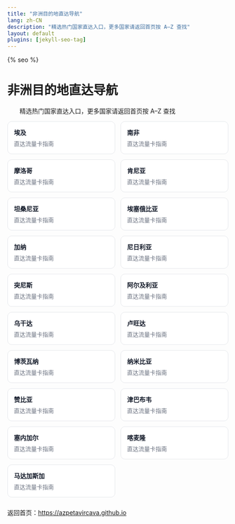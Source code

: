 ```yaml
---
title: "非洲目的地直达导航"
lang: zh-CN
description: "精选热门国家直达入口，更多国家请返回首页按 A–Z 查找"
layout: default
plugins: [jekyll-seo-tag]
---
```


{% seo %}
<style>.cards{display:grid;grid-template-columns:repeat(auto-fit,minmax(180px,1fr));gap:12px;margin:10px 0 24px;} .card{display:block;border:1px solid #e5e7eb;border-radius:10px;padding:14px;text-decoration:none;background:#fff;transition:box-shadow .2s;} .card:hover{box-shadow:0 6px 16px rgba(0,0,0,.08);} .card-title{font-weight:600;color:#111827;margin-bottom:6px;} .card-desc{color:#6b7280;font-size:13px;}</style>
# 非洲目的地直达导航

　　精选热门国家直达入口，更多国家请返回首页按 A–Z 查找

<div class="cards">
<a class="card" href="https://azpetavircava.github.io/egypt-data-plans"><div class="card-title">埃及</div><div class="card-desc">直达流量卡指南</div></a>
<a class="card" href="https://azpetavircava.github.io/south-africa-data-plans"><div class="card-title">南非</div><div class="card-desc">直达流量卡指南</div></a>
<a class="card" href="https://azpetavircava.github.io/morocco-data-plans"><div class="card-title">摩洛哥</div><div class="card-desc">直达流量卡指南</div></a>
<a class="card" href="https://azpetavircava.github.io/kenya-data-plans"><div class="card-title">肯尼亚</div><div class="card-desc">直达流量卡指南</div></a>
<a class="card" href="https://azpetavircava.github.io/tanzania-data-plans"><div class="card-title">坦桑尼亚</div><div class="card-desc">直达流量卡指南</div></a>
<a class="card" href="https://azpetavircava.github.io/ethiopia-data-plans"><div class="card-title">埃塞俄比亚</div><div class="card-desc">直达流量卡指南</div></a>
<a class="card" href="https://azpetavircava.github.io/ghana-data-plans"><div class="card-title">加纳</div><div class="card-desc">直达流量卡指南</div></a>
<a class="card" href="https://azpetavircava.github.io/nigeria-data-plans"><div class="card-title">尼日利亚</div><div class="card-desc">直达流量卡指南</div></a>
<a class="card" href="https://azpetavircava.github.io/tunisia-data-plans"><div class="card-title">突尼斯</div><div class="card-desc">直达流量卡指南</div></a>
<a class="card" href="https://azpetavircava.github.io/algeria-data-plans"><div class="card-title">阿尔及利亚</div><div class="card-desc">直达流量卡指南</div></a>
<a class="card" href="https://azpetavircava.github.io/uganda-data-plans"><div class="card-title">乌干达</div><div class="card-desc">直达流量卡指南</div></a>
<a class="card" href="https://azpetavircava.github.io/rwanda-data-plans"><div class="card-title">卢旺达</div><div class="card-desc">直达流量卡指南</div></a>
<a class="card" href="https://azpetavircava.github.io/botswana-data-plans"><div class="card-title">博茨瓦纳</div><div class="card-desc">直达流量卡指南</div></a>
<a class="card" href="https://azpetavircava.github.io/namibia-data-plans"><div class="card-title">纳米比亚</div><div class="card-desc">直达流量卡指南</div></a>
<a class="card" href="https://azpetavircava.github.io/zambia-data-plans"><div class="card-title">赞比亚</div><div class="card-desc">直达流量卡指南</div></a>
<a class="card" href="https://azpetavircava.github.io/zimbabwe-data-plans"><div class="card-title">津巴布韦</div><div class="card-desc">直达流量卡指南</div></a>
<a class="card" href="https://azpetavircava.github.io/senegal-data-plans"><div class="card-title">塞内加尔</div><div class="card-desc">直达流量卡指南</div></a>
<a class="card" href="https://azpetavircava.github.io/cameroon-data-plans"><div class="card-title">喀麦隆</div><div class="card-desc">直达流量卡指南</div></a>
<a class="card" href="https://azpetavircava.github.io/madagascar-data-plans"><div class="card-title">马达加斯加</div><div class="card-desc">直达流量卡指南</div></a>
</div>

返回首页：https://azpetavircava.github.io